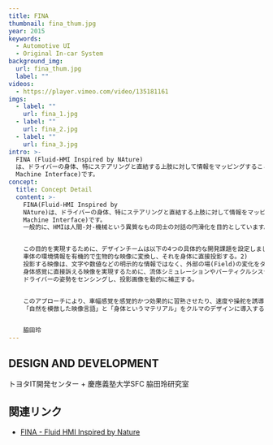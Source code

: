 ```yaml
---
title: FINA
thumbnail: fina_thum.jpg
year: 2015
keywords:
  - Automotive UI
  - Original In-car System
background_img:
  url: fina_thum.jpg
  label: ""
videos:
  - https://player.vimeo.com/video/135181161
imgs:
  - label: ""
    url: fina_1.jpg
  - label: ""
    url: fina_2.jpg
  - label: ""
    url: fina_3.jpg
intro: >-
  FINA (Fluid-HMI Inspired by NAture)
  は、ドライバーの身体、特にステアリングと直結する上肢に対して情報をマッピングすることで「クルマが感じているであろう」環境情報をドライバーに直感的に伝えることを目指したHMI(Human
  Machine Interface)です。
concept:
  title: Concept Detail
  content: >-
    FINA(Fluid-HMI Inspired by
    NAture)は、ドライバーの身体、特にステアリングと直結する上肢に対して情報をマッピングすることで「クルマが感じているであろう」環境情報をドライバーに直感的に伝えることを目指したHMI(Human
    Machine Interface)です。
    一般的に、HMIは人間-対-機械という異質なもの同士の対話の円滑化を目的としています。多くの場合、機械に人間の自然言語（文字や音声）を話すように要求するアプローチが採用されており、ある種、主従関係とも言えるデザインが進められています。一方、本プロジェクトで目指したものは、映像という感覚的な言語を介した、車体と人間、双方の身体の有機的なシンクロニシティです。それはボディ・イメージ（自己の身体の空間的な像）の一部としてクルマを認識することであり、車体のスケールやディメンジョンをより深いレベルで身体化することでもあります。 


    この目的を実現するために、デザインチームは以下の4つの具体的な開発課題を設定しました。 1)
    車体の環境情報を有機的で生物的な映像に変換し、それを身体に直接投影する。2)
    投影する映像は、文字や数値などの明示的な情報ではなく、外部の場(Field)の変化をダイナミックに反映した映像とする。3)
    身体感覚に直接訴える映像を実現するために、流体シミュレーションやパーティクルシステムなどの物理学に基づくリアルタイム映像を用いる。4)
    ドライバーの姿勢をセンシングし、投影画像を動的に補正する。


    このアプローチにより、車幅感覚を感覚的かつ効果的に習熟させたり、速度や操舵を誘導するといった実用的なシナリオを多く展開できることが明らかになりました。
    「自然を模倣した映像言語」と「身体というマテリアル」をクルマのデザインに導入することで、運転をより滑らかで優美な移動へと昇華できると我々は信じています。FINAはこの目的達成に向けての第一歩となるプロトタイプであり、システムの評価とリ・デザインを繰り返しながら、実用性の高いHMIへとバージョンアップさせたいと考えています。


    脇田玲
---
```


## DESIGN AND DEVELOPMENT

トヨタIT開発センター + 慶應義塾大学SFC 脇田玲研究室

## 関連リンク

- [FINA - Fluid HMI Inspired by Nature](https://vimeo.com/135181161)
